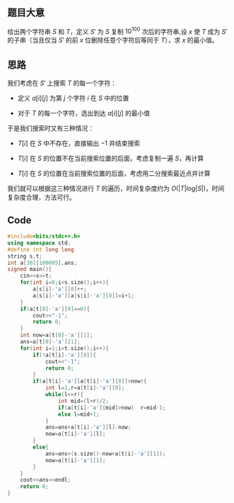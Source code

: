 ## 题目大意
给出两个字符串 $S$ 和 $T$，定义 $S'$ 为 $S$ 复制 $10^{100}$ 次后的字符串,设 $x$ 使 $T$ 成为 $S'$ 的子串（当且仅当 $S'$ 的前 $x$ 位删除任意个字符后等同于 $T$），求 $x$ 的最小值。

## 思路
我们考虑在 $S'$ 上搜索 $T$ 的每一个字符：

- 定义 $a[i][j]$ 为第 $j$ 个字符 $i$ 在 $S$ 中的位置 


- 对于 $T$ 的每一个字符，选出到达 $a[i][j]$ 的最小值

于是我们搜索时又有三种情况：

- $T[i]$ 在 $S$ 中不存在，直接输出 $-1$ 并结束搜索

- $T[i]$ 在 $S$ 的位置不在当前搜索位置的后面，考虑复制一遍 $S$，再计算

- $T[i]$ 在 $S$ 的位置在当前搜索位置的后面，考虑用二分搜索最近点并计算

我们就可以根据这三种情况进行 $T$ 的遍历，时间复杂度约为 $O(\left|T\right| log \left|S\right|)$，时间复杂度合理，方法可行。


## Code
```cpp
#include<bits/stdc++.h>
using namespace std;
#define int long long
string s,t;
int a[30][100005],ans;
signed main(){
	cin>>s>>t;
	for(int i=0;i<s.size();i++){
		a[s[i]-'a'][0]++;
		a[s[i]-'a'][a[s[i]-'a'][0]]=i+1;
	}
	if(a[t[0]-'a'][0]==0){
		cout<<"-1";
		return 0;
	}
	int now=a[t[0]-'a'][1];
	ans=a[t[0]-'a'][1];
	for(int i=1;i<t.size();i++){
		if(!a[t[i]-'a'][0]){
			cout<<"-1";
			return 0;
		}
		if(a[t[i]-'a'][a[t[i]-'a'][0]]>now){
			int l=1,r=a[t[i]-'a'][0];
			while(l<=r){
				int mid=(l+r)/2;
				if(a[t[i]-'a'][mid]>now)  r=mid-1;
				else l=mid+1;
			}
			ans=ans+a[t[i]-'a'][l]-now;
			now=a[t[i]-'a'][l];
		}
		else{
			ans=ans+(s.size()-now+a[t[i]-'a'][1]);
			now=a[t[i]-'a'][1];
		}
	}
	cout<<ans<<endl;
	return 0;
}
```
